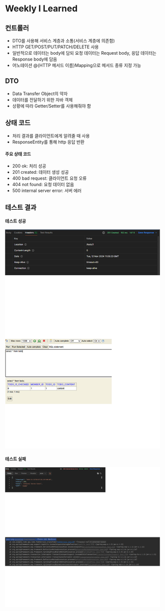 # Weekly I Learned
## 컨트롤러
- DTO를 사용해 서비스 계층과 소통(서비스 계층에 의존함)
- HTTP GET/POST/PUT/PATCH/DELETE 사용
- 일반적으로 데이터는 body에 담되 요청 데이터는 Request body, 응답 데이터는 Response body에 담음
- 어노테이션 @{HTTP 메서드 이름}Mapping으로 메서드 종류 지정 가능

## DTO
- Data Transfer Object의 약자
-  데이터를 전달하기 위한 자바 객체
-  상황에 따라 Getter/Setter를 사용해줘야 함

## 상태 코드
- 처리 결과를 클라이언트에게 알려줄 때 사용
- ResponseEntity를 통해 http 응답 반환
#### 주요 상태 코드
- 200 ok: 처리 성공
- 201 created: 데이터 생성 성공
- 400 bad request: 클라이언트 요청 오류
- 404 not found: 요청 데이터 없음
- 500 internal server error: 서버 에러

## 테스트 결과

#### 테스트 성공
![테스트1](https://github.com/yurek28/backend_study/blob/main/week9/%ED%85%8C%EC%8A%A4%ED%8A%B8%20%EC%84%B1%EA%B3%B5.jpg)
#### 테스트 실패
![테스트2](https://github.com/yurek28/backend_study/blob/main/week9/%ED%85%8C%EC%8A%A4%ED%8A%B8%20%EC%8B%A4%ED%8C%A8.jpg)
